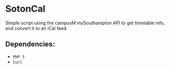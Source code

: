 # SotonCal

Simple script using the campusM mySouthampton API to get timetable info, and convert it to an iCal feed.

## Dependencies:

* `PHP 5`
* `Curl`

